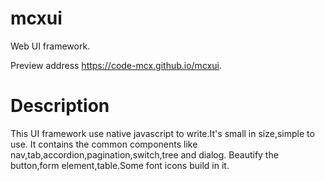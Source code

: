 # mcxui
Web UI framework.

Preview address https://code-mcx.github.io/mcxui.

# Description
This UI framework use native javascript to write.It's small in size,simple to use.
It contains the common components like nav,tab,accordion,pagination,switch,tree and dialog.
Beautify the button,form element,table.Some font icons build in it.

